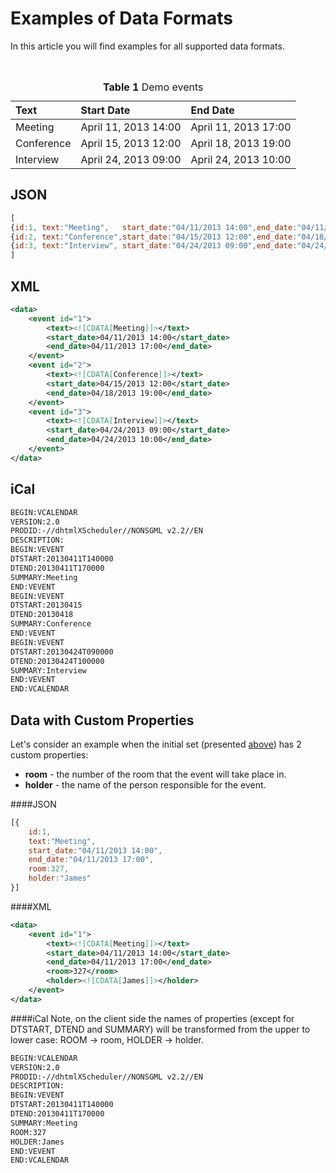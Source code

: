 
Examples of Data Formats 
==============
In this article you will find examples for all supported data formats.

<br>

<table class="list" cellspacing="0" cellpadding="5" border="0">
	<caption class="caption">
		<strong>Table 1 </strong>
		Demo events
	</caption>
	<thead>
	<tr>
		<th align="left">
			Text
		</th>
		<th align="left">
			Start Date
		</th>
		<th align="left">
			End Date
		</th>
	</tr>
	</thead>
	<tbody>
	<tr>
		<td>Meeting</td>
		<td>April 11, 2013 14:00</td>
		<td>April 11, 2013 17:00</td>
	</tr>
	<tr>
		<td>Conference</td>
		<td>April 15, 2013 12:00</td>
		<td>April 18, 2013 19:00</td>
	</tr>
	<tr>
		<td>Interview </td>
		<td>April 24, 2013 09:00</td>
		<td>April 24, 2013 10:00</td>
	</tr>
	</tbody>
</table>



JSON
-------------------------

~~~js
[
{id:1, text:"Meeting",   start_date:"04/11/2013 14:00",end_date:"04/11/2013 17:00"},
{id:2, text:"Conference",start_date:"04/15/2013 12:00",end_date:"04/18/2013 19:00"},
{id:3, text:"Interview", start_date:"04/24/2013 09:00",end_date:"04/24/2013 10:00"}
]
~~~

XML
---------------------------------

~~~xml
<data>
	<event id="1">
		<text><![CDATA[Meeting]]></text>
		<start_date>04/11/2013 14:00</start_date>
		<end_date>04/11/2013 17:00</end_date>
	</event>
	<event id="2">
		<text><![CDATA[Conference]]></text>
		<start_date>04/15/2013 12:00</start_date>
		<end_date>04/18/2013 19:00</end_date>
	</event>
	<event id="3">
		<text><![CDATA[Interview]]></text>
		<start_date>04/24/2013 09:00</start_date>
		<end_date>04/24/2013 10:00</end_date>
	</event>
</data>
~~~

iCal
---------------------
~~~html
BEGIN:VCALENDAR
VERSION:2.0
PRODID:-//dhtmlXScheduler//NONSGML v2.2//EN
DESCRIPTION:
BEGIN:VEVENT
DTSTART:20130411T140000
DTEND:20130411T170000
SUMMARY:Meeting
END:VEVENT
BEGIN:VEVENT
DTSTART:20130415
DTEND:20130418
SUMMARY:Conference
END:VEVENT
BEGIN:VEVENT
DTSTART:20130424T090000
DTEND:20130424T100000
SUMMARY:Interview
END:VEVENT
END:VCALENDAR 
~~~

Data with Custom Properties
-------------------------------
Let's consider an example when the initial set (presented <a href="data_formats.md">above</a>) has 2 custom  properties: 

- **room** - the number of the room that the event will take place in.
- **holder**  - the name of the person responsible for the event.


####JSON
~~~js
[{
	id:1,
    text:"Meeting",
    start_date:"04/11/2013 14:00", 
    end_date:"04/11/2013 17:00",
    room:327,
    holder:"James"
}]
~~~

####XML

~~~xml
<data>
	<event id="1">
		<text><![CDATA[Meeting]]></text>
		<start_date>04/11/2013 14:00</start_date>
		<end_date>04/11/2013 17:00</end_date>
        <room>327</room>
        <holder><![CDATA[James]]></holder>
	</event>
</data>
~~~

####iCal
Note, on the client side the names of properties (except for DTSTART, DTEND and SUMMARY) will be transformed  from  the upper  to lower case: ROOM -> room, HOLDER -> holder.

~~~html
BEGIN:VCALENDAR
VERSION:2.0
PRODID:-//dhtmlXScheduler//NONSGML v2.2//EN
DESCRIPTION:
BEGIN:VEVENT
DTSTART:20130411T140000
DTEND:20130411T170000
SUMMARY:Meeting
ROOM:327
HOLDER:James
END:VEVENT
END:VCALENDAR 
~~~
